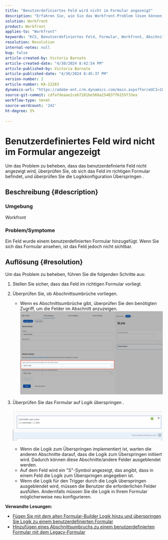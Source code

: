 ```yaml
---
title: "Benutzerdefiniertes Feld wird nicht im Formular angezeigt"
description: "Erfahren Sie, wie Sie das Workfront-Problem lösen können, bei dem einem benutzerdefinierten Formular ein Feld hinzugefügt, aber nicht angezeigt wurde."
solution: Workfront
product: Workfront
applies-to: "Workfront"
keywords: "KCS, Benutzerdefiniertes Feld, Formular, Workfront, Abschnittsumbrüche, Formular-Builder, Logik überspringen"
resolution: Resolution
internal-notes: null
bug: false
article-created-by: Victoria Barnato
article-created-date: "4/30/2024 8:42:54 PM"
article-published-by: Victoria Barnato
article-published-date: "4/30/2024 8:45:37 PM"
version-number: 2
article-number: KA-22283
dynamics-url: "https://adobe-ent.crm.dynamics.com/main.aspx?forceUCI=1&pagetype=entityrecord&etn=knowledgearticle&id=bbd17c36-3207-ef11-9f8a-6045bd0a08d9"
source-git-commit: cdfafdeaae1ceb7281be560a254837f6155f33ea
workflow-type: tm+mt
source-wordcount: '242'
ht-degree: 5%

---
```


# Benutzerdefiniertes Feld wird nicht im Formular angezeigt


Um das Problem zu beheben, dass das benutzerdefinierte Feld nicht angezeigt wird, überprüfen Sie, ob sich das Feld im richtigen Formular befindet, und überprüfen Sie die Logikkonfiguration Überspringen .

## Beschreibung {#description}


### <b>Umgebung</b>

Workfront

### <b>Problem/Symptome</b>

Ein Feld wurde einem benutzerdefinierten Formular hinzugefügt. Wenn Sie sich das Formular ansehen, ist das Feld jedoch nicht sichtbar.


## Auflösung {#resolution}


Um das Problem zu beheben, führen Sie die folgenden Schritte aus:

1. Stellen Sie sicher, dass das Feld im richtigen Formular vorliegt.
2. Überprüfen Sie, ob Abschnittsumbrüche vorliegen.

   - Wenn es Abschnittsumbrüche gibt, überprüfen Sie den benötigten Zugriff, um die Felder im Abschnitt anzuzeigen.                     ![](assets/f585c275-ad15-ee11-8f6e-6045bd006793.png)
3. Überprüfen Sie das Formular auf Logik überspringen .                                                                                                                                               ![](assets/6067dbce-ad15-ee11-8f6e-6045bd006793.png)
   - Wenn die Logik zum Überspringen implementiert ist, warten die anderen Abschnitte darauf, dass die Logik zum Überspringen initiiert wird. Dadurch können diese Abschnitte/andere Felder ausgeblendet werden.
   - Auf dem Feld wird ein &quot;S&quot;-Symbol angezeigt, das angibt, dass in einem Feld die Logik zum Überspringen angegeben ist.
   - Wenn die Logik für den Trigger durch die Logik überspringen ausgeblendet wird, müssen die Benutzer die erforderlichen Felder ausfüllen. Andernfalls müssen Sie die Logik in Ihrem Formular möglicherweise neu konfigurieren.


<b>Verwandte Lesungen:</b>

- [Fügen Sie mit dem alten Formular-Builder Logik hinzu und überspringen Sie Logik zu einem benutzerdefinierten Formular](https://experienceleague.adobe.com/docs/workfront/using/administration-and-setup/customize/custom-forms/custom-form-builder/use-the-custom-form-builder/display-or-skip-logic-custom-form.html)
- [Hinzufügen eines Abschnittsumbruchs zu einem benutzerdefinierten Formular mit dem Legacy-Formular](https://experienceleague.adobe.com/docs/workfront/using/administration-and-setup/customize/custom-forms/custom-form-builder/use-the-custom-form-builder/add-a-section-break-to-a-custom-form.htm)



